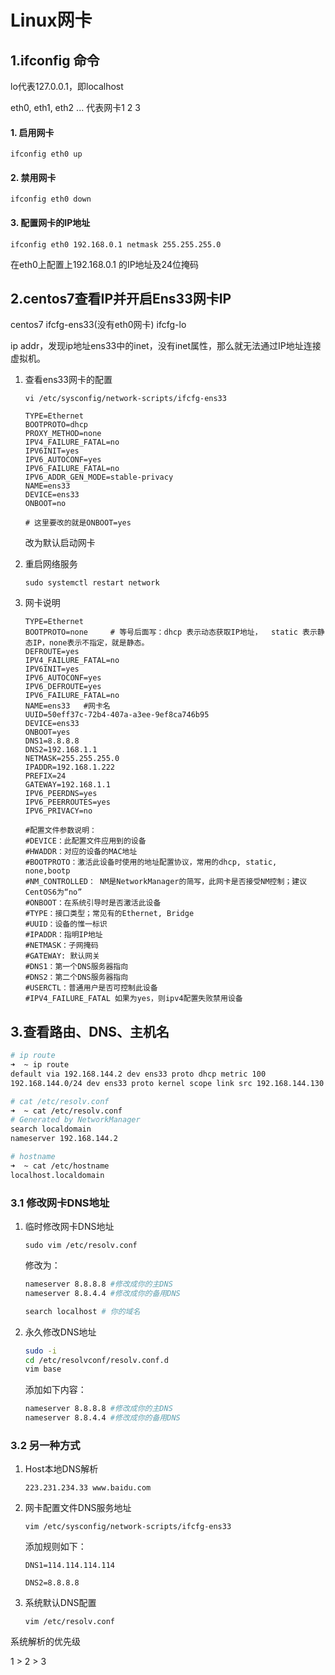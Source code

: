 # Linux网卡

## 1.ifconfig 命令

lo代表127.0.0.1，即localhost

eth0, eth1, eth2 ... 代表网卡1 2 3

#### 1. 启用网卡

`ifconfig eth0 up`

#### 2. 禁用网卡

`ifconfig eth0 down`

#### 3. 配置网卡的IP地址

`ifconfig eth0 192.168.0.1 netmask 255.255.255.0`

在eth0上配置上192.168.0.1 的IP地址及24位掩码

## 2.centos7查看IP并开启Ens33网卡IP

centos7 ifcfg-ens33(没有eth0网卡) ifcfg-lo

ip addr，发现ip地址ens33中的inet，没有inet属性，那么就无法通过IP地址连接虚拟机。

1. 查看ens33网卡的配置

   `vi /etc/sysconfig/network-scripts/ifcfg-ens33`

   ```
   TYPE=Ethernet
   BOOTPROTO=dhcp
   PROXY_METHOD=none
   IPV4_FAILURE_FATAL=no
   IPV6INIT=yes
   IPV6_AUTOCONF=yes
   IPV6_FAILURE_FATAL=no
   IPV6_ADDR_GEN_MODE=stable-privacy
   NAME=ens33
   DEVICE=ens33
   ONBOOT=no
   
   # 这里要改的就是ONBOOT=yes
   
   ```

   改为默认启动网卡

2. 重启网络服务

   `sudo systemctl restart network`

3. 网卡说明

   ```
   TYPE=Ethernet
   BOOTPROTO=none     # 等号后面写：dhcp 表示动态获取IP地址，  static 表示静态IP，none表示不指定，就是静态。
   DEFROUTE=yes
   IPV4_FAILURE_FATAL=no
   IPV6INIT=yes
   IPV6_AUTOCONF=yes
   IPV6_DEFROUTE=yes
   IPV6_FAILURE_FATAL=no
   NAME=ens33   #网卡名
   UUID=50eff37c-72b4-407a-a3ee-9ef8ca746b95
   DEVICE=ens33
   ONBOOT=yes
   DNS1=8.8.8.8
   DNS2=192.168.1.1
   NETMASK=255.255.255.0
   IPADDR=192.168.1.222
   PREFIX=24
   GATEWAY=192.168.1.1
   IPV6_PEERDNS=yes
   IPV6_PEERROUTES=yes
   IPV6_PRIVACY=no
   
   #配置文件参数说明：
   #DEVICE：此配置文件应用到的设备
   #HWADDR：对应的设备的MAC地址
   #BOOTPROTO：激活此设备时使用的地址配置协议，常用的dhcp, static, none,bootp
   #NM_CONTROLLED： NM是NetworkManager的简写，此网卡是否接受NM控制；建议CentOS6为“no”
   #ONBOOT：在系统引导时是否激活此设备
   #TYPE：接口类型；常见有的Ethernet, Bridge
   #UUID：设备的惟一标识
   #IPADDR：指明IP地址
   #NETMASK：子网掩码
   #GATEWAY: 默认网关
   #DNS1：第一个DNS服务器指向
   #DNS2：第二个DNS服务器指向
   #USERCTL：普通用户是否可控制此设备
   #IPV4_FAILURE_FATAL 如果为yes，则ipv4配置失败禁用设备
   
   ```

   

## 3.查看路由、DNS、主机名

```bash
# ip route
➜  ~ ip route
default via 192.168.144.2 dev ens33 proto dhcp metric 100
192.168.144.0/24 dev ens33 proto kernel scope link src 192.168.144.130 metric 100

# cat /etc/resolv.conf
➜  ~ cat /etc/resolv.conf
# Generated by NetworkManager
search localdomain
nameserver 192.168.144.2

# hostname
➜  ~ cat /etc/hostname
localhost.localdomain

```



### 3.1 修改网卡DNS地址

1. 临时修改网卡DNS地址

   `sudo vim /etc/resolv.conf`

   修改为：

   ```bash
   nameserver 8.8.8.8 #修改成你的主DNS
   nameserver 8.8.4.4 #修改成你的备用DNS
   
   search localhost # 你的域名
   ```

   

2. 永久修改DNS地址

   ```bash
   sudo -i
   cd /etc/resolvconf/resolv.conf.d
   vim base
   ```

   添加如下内容：

   ```bash
   nameserver 8.8.8.8 #修改成你的主DNS
   nameserver 8.8.4.4 #修改成你的备用DNS
   ```

   

### 3.2 另一种方式

1. Host本地DNS解析

   `223.231.234.33 www.baidu.com`

2. 网卡配置文件DNS服务地址

   `vim /etc/sysconfig/network-scripts/ifcfg-ens33`

   添加规则如下：

   `DNS1=114.114.114.114`

   `DNS2=8.8.8.8`

3. 系统默认DNS配置

   `vim /etc/resolv.conf`

系统解析的优先级

1 > 2 > 3









